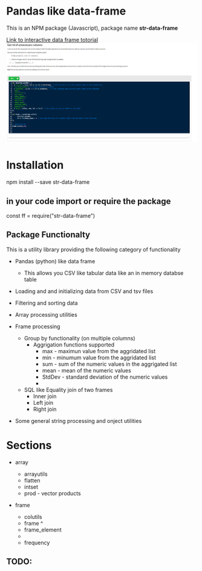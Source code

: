 # Pandas like data-frame

This is an NPM package (Javascript), package name **str-data-frame**

<a href="https://nurulc.github.io/data-frame-examples.html">Link to interactive data frame totorial
![](data-frame-live.PNG)
</a>
# Installation

npm install --save str-data-frame

## in your code import or require the package
const ff = require("str-data-frame")




## Package Functionalty
This is a utility library providing the following category of functionality

* Pandas (python) like data frame 
   * This allows you CSV like tabular data like an in memory databse table
   
* Loading and and initializing data from CSV and tsv files
* Filtering and sorting data
* Array processing utilities
* Frame processing
   * Group by functionality (on multiple columns)
       * Aggrigation functions supported
           * max - maximun value from the aggridated list
           * min - minumum value from the aggridated list
           * sum - sum of the numeric values in the aggrigated list
           * mean - mean of the numeric values
           * StdDev - standard deviation of the numeric values
           *
    * SQL like Equality join of two frames  
        * Inner join
        * Left join
        * Right join
* Some general string processing and onject utilities



# Sections

* array
  * arrayutils
  * flatten
  * intset
  * prod  - vector products


* frame
  * colutils
  * frame
  ^
  * frame_element
  * 
  * frequency


## TODO:
